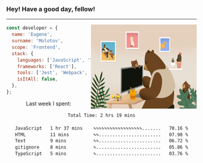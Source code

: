 ### Hey! Have a good day, fellow!
---
<img align='right' alt='GIF' vertical-align='center' src='./src/giphy.gif' width='280px' height='222px'/>

```javascript
const developer = {
  name: 'Eugene',
  surname: 'Molotov',
  scope: 'Frontend',
  stack: {
    languages: ['JavaScript', 'TypeScript'],
    frameworks: ['React'],
    tools: ['Jest', 'Webpack', 'Sass'],
    isItAll: false,
  },
};
```
<p align="center">
  Last week I spent:
</p>
<div align="center">
<!--START_SECTION:waka-->

```txt
Total Time: 2 hrs 19 mins

JavaScript   1 hr 37 mins    ✎✎✎✎✎✎✎✎✎✎✎✎✎✎✎✎✎✎.......   70.16 %
HTML         11 mins         ✎✎.......................   07.98 %
Text         9 mins          ✎✎.......................   06.72 %
gitignore    8 mins          ✎........................   05.86 %
TypeScript   5 mins          ✎........................   03.76 %
```

<!--END_SECTION:waka-->

